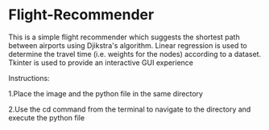 # Flight-Recommender
This is a simple flight recommender which suggests the shortest path between airports using Djikstra's algorithm. Linear regression is used to determine the travel time (i.e. weights for the nodes) according to a dataset.
Tkinter is used to provide an interactive GUI experience 



Instructions:

1.Place the image and the python file in the same directory

2.Use the cd command from the terminal to navigate to the directory and execute the python file
